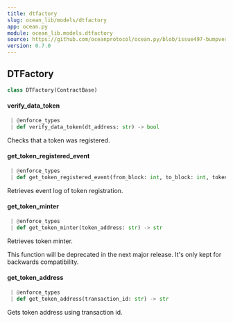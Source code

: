 ```yaml
---
title: dtfactory
slug: ocean_lib/models/dtfactory
app: ocean.py
module: ocean_lib.models.dtfactory
source: https://github.com/oceanprotocol/ocean.py/blob/issue497-bumpversion-to-v0.7.0/ocean_lib/models/dtfactory.py
version: 0.7.0
---
```

## DTFactory

```python
class DTFactory(ContractBase)
```

#### verify\_data\_token

```python
 | @enforce_types
 | def verify_data_token(dt_address: str) -> bool
```

Checks that a token was registered.

#### get\_token\_registered\_event

```python
 | @enforce_types
 | def get_token_registered_event(from_block: int, to_block: int, token_address: str) -> [AttributeDict]
```

Retrieves event log of token registration.

#### get\_token\_minter

```python
 | @enforce_types
 | def get_token_minter(token_address: str) -> str
```

Retrieves token minter.

This function will be deprecated in the next major release.
It's only kept for backwards compatibility.

#### get\_token\_address

```python
 | @enforce_types
 | def get_token_address(transaction_id: str) -> str
```

Gets token address using transaction id.

